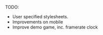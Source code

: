 TODO:

- User specified stylesheets.
- Improvements on mobile
- Improve demo game, inc. framerate clock
